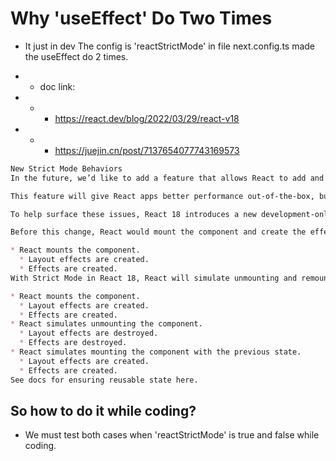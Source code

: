 # Why 'useEffect' Do Two Times

* It just in dev
The config is 'reactStrictMode' in file next.config.ts made the useEffect do 2 times.

* * doc link:
* * * https://react.dev/blog/2022/03/29/react-v18
* * * https://juejin.cn/post/7137654077743169573

```md
New Strict Mode Behaviors
In the future, we’d like to add a feature that allows React to add and remove sections of the UI while preserving state. For example, when a user tabs away from a screen and back, React should be able to immediately show the previous screen. To do this, React would unmount and remount trees using the same component state as before.

This feature will give React apps better performance out-of-the-box, but requires components to be resilient to effects being mounted and destroyed multiple times. Most effects will work without any changes, but some effects assume they are only mounted or destroyed once.

To help surface these issues, React 18 introduces a new development-only check to Strict Mode. This new check will automatically unmount and remount every component, whenever a component mounts for the first time, restoring the previous state on the second mount.

Before this change, React would mount the component and create the effects:

* React mounts the component.
  * Layout effects are created.
  * Effects are created.
With Strict Mode in React 18, React will simulate unmounting and remounting the component in development mode:

* React mounts the component.
  * Layout effects are created.
  * Effects are created.
* React simulates unmounting the component.
  * Layout effects are destroyed.
  * Effects are destroyed.
* React simulates mounting the component with the previous state.
  * Layout effects are created.
  * Effects are created.
See docs for ensuring reusable state here.
```

##  So how to do it while coding?
* We must test both cases when 'reactStrictMode' is true and false while coding.
